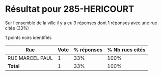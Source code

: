 # Résultat pour 285-HERICOURT

Sur l'ensemble de la ville il y a eu 3 réponses dont 1 réponses avec une rue citée (33%)

1 points noirs identifiés

| Rue | Vote | % réponses | % Nb rues cités|
|-----|------|------------|----------------|
| RUE MARCEL PAUL | 1 | 33% | 100%|
| **Total** | 1 | 33% | 100%|
